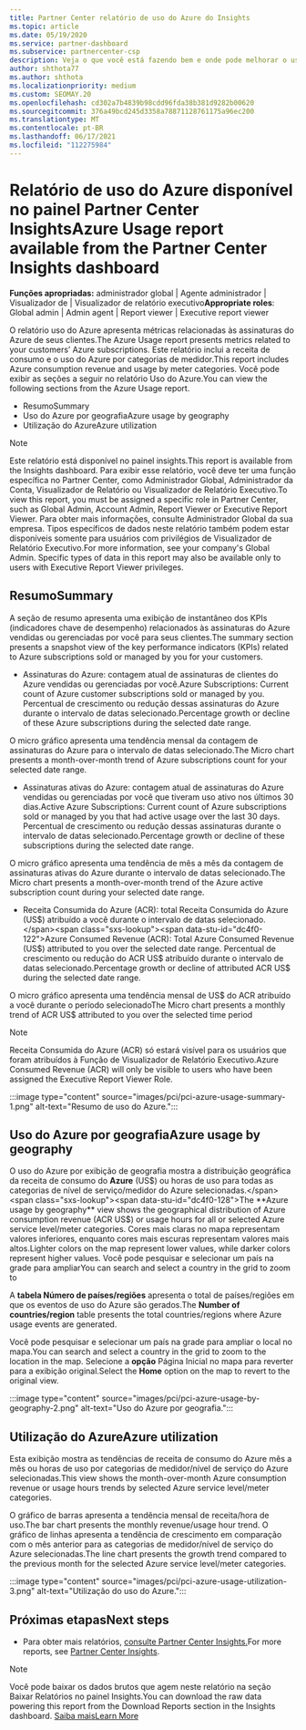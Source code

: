 ```yaml
---
title: Partner Center relatório de uso do Azure do Insights
ms.topic: article
ms.date: 05/19/2020
ms.service: partner-dashboard
ms.subservice: partnercenter-csp
description: Veja o que você está fazendo bem e onde pode melhorar o uso de assinaturas do Azure que você vende ou gerencia para seus clientes.
author: shthota77
ms.author: shthota
ms.localizationpriority: medium
ms.custom: SEOMAY.20
ms.openlocfilehash: cd302a7b4839b98cdd96fda38b381d9282b00620
ms.sourcegitcommit: 376a49bcd245d3358a78871128761175a96ec200
ms.translationtype: MT
ms.contentlocale: pt-BR
ms.lasthandoff: 06/17/2021
ms.locfileid: "112275984"
---
```

# <a name="azure-usage-report-available-from-the-partner-center-insights-dashboard"></a><span data-ttu-id="dc4f0-103">Relatório de uso do Azure disponível no painel Partner Center Insights</span><span class="sxs-lookup"><span data-stu-id="dc4f0-103">Azure Usage report available from the Partner Center Insights dashboard</span></span>

<span data-ttu-id="dc4f0-104">**Funções apropriadas:** administrador global | Agente administrador | Visualizador de | Visualizador de relatório executivo</span><span class="sxs-lookup"><span data-stu-id="dc4f0-104">**Appropriate roles**: Global admin | Admin agent | Report viewer | Executive report viewer</span></span>

<span data-ttu-id="dc4f0-105">O relatório uso do Azure apresenta métricas relacionadas às assinaturas do Azure de seus clientes.</span><span class="sxs-lookup"><span data-stu-id="dc4f0-105">The Azure Usage report presents metrics related to your customers’ Azure subscriptions.</span></span> <span data-ttu-id="dc4f0-106">Este relatório inclui a receita de consumo e o uso do Azure por categorias de medidor.</span><span class="sxs-lookup"><span data-stu-id="dc4f0-106">This report includes Azure consumption revenue and usage by meter categories.</span></span> <span data-ttu-id="dc4f0-107">Você pode exibir as seções a seguir no relatório Uso do Azure.</span><span class="sxs-lookup"><span data-stu-id="dc4f0-107">You can view the following sections from the Azure Usage report.</span></span>

- <span data-ttu-id="dc4f0-108">Resumo</span><span class="sxs-lookup"><span data-stu-id="dc4f0-108">Summary</span></span>
- <span data-ttu-id="dc4f0-109">Uso do Azure por geografia</span><span class="sxs-lookup"><span data-stu-id="dc4f0-109">Azure usage by geography</span></span>
- <span data-ttu-id="dc4f0-110">Utilização do Azure</span><span class="sxs-lookup"><span data-stu-id="dc4f0-110">Azure utilization</span></span>

 > [!NOTE]
 > <span data-ttu-id="dc4f0-111">Este relatório está disponível no painel insights.</span><span class="sxs-lookup"><span data-stu-id="dc4f0-111">This report is available from the Insights dashboard.</span></span> <span data-ttu-id="dc4f0-112">Para exibir esse relatório, você deve ter uma função específica no Partner Center, como Administrador Global, Administrador da Conta, Visualizador de Relatório ou Visualizador de Relatório Executivo.</span><span class="sxs-lookup"><span data-stu-id="dc4f0-112">To view this report, you must be assigned a specific role in Partner Center, such as Global Admin, Account Admin, Report Viewer or Executive Report Viewer.</span></span> <span data-ttu-id="dc4f0-113">Para obter mais informações, consulte Administrador Global da sua empresa. Tipos específicos de dados neste relatório também podem estar disponíveis somente para usuários com privilégios de Visualizador de Relatório Executivo.</span><span class="sxs-lookup"><span data-stu-id="dc4f0-113">For more information, see your company's Global Admin. Specific types of data in this report may also be available only to users with Executive Report Viewer privileges.</span></span>

## <a name="summary"></a><span data-ttu-id="dc4f0-114">Resumo</span><span class="sxs-lookup"><span data-stu-id="dc4f0-114">Summary</span></span>

<span data-ttu-id="dc4f0-115">A seção de resumo apresenta uma exibição de instantâneo dos KPIs (indicadores chave de desempenho) relacionados às assinaturas do Azure vendidas ou gerenciadas por você para seus clientes.</span><span class="sxs-lookup"><span data-stu-id="dc4f0-115">The summary section presents a snapshot view of the key performance indicators (KPIs) related to Azure subscriptions sold or managed by you for your customers.</span></span>  

- <span data-ttu-id="dc4f0-116">Assinaturas do Azure: contagem atual de assinaturas de clientes do Azure vendidas ou gerenciadas por você.</span><span class="sxs-lookup"><span data-stu-id="dc4f0-116">Azure Subscriptions: Current count of Azure customer subscriptions sold or managed by you.</span></span>
<span data-ttu-id="dc4f0-117">Percentual de crescimento ou redução dessas assinaturas do Azure durante o intervalo de datas selecionado.</span><span class="sxs-lookup"><span data-stu-id="dc4f0-117">Percentage growth or decline of these Azure subscriptions during the selected date range.</span></span>

<span data-ttu-id="dc4f0-118">O micro gráfico apresenta uma tendência mensal da contagem de assinaturas do Azure para o intervalo de datas selecionado.</span><span class="sxs-lookup"><span data-stu-id="dc4f0-118">The Micro chart presents a month-over-month trend of Azure subscriptions count for your selected date range.</span></span>
- <span data-ttu-id="dc4f0-119">Assinaturas ativas do Azure: contagem atual de assinaturas do Azure vendidas ou gerenciadas por você que tiveram uso ativo nos últimos 30 dias.</span><span class="sxs-lookup"><span data-stu-id="dc4f0-119">Active Azure Subscriptions: Current count of Azure subscriptions sold or managed by you that had active usage over the last 30 days.</span></span>
<span data-ttu-id="dc4f0-120">Percentual de crescimento ou redução dessas assinaturas durante o intervalo de datas selecionado.</span><span class="sxs-lookup"><span data-stu-id="dc4f0-120">Percentage growth or decline of these subscriptions during the selected date range.</span></span>

<span data-ttu-id="dc4f0-121">O micro gráfico apresenta uma tendência de mês a mês da contagem de assinaturas ativas do Azure durante o intervalo de datas selecionado.</span><span class="sxs-lookup"><span data-stu-id="dc4f0-121">The Micro chart presents a month-over-month trend of the Azure active subscription count during your selected date range.</span></span>

- <span data-ttu-id="dc4f0-122">Receita Consumida do Azure (ACR): total Receita Consumida do Azure (US$) atribuído a você durante o intervalo de datas selecionado.</span><span class="sxs-lookup"><span data-stu-id="dc4f0-122">Azure Consumed Revenue (ACR): Total Azure Consumed Revenue (US$) attributed to you over the selected date range.</span></span>
<span data-ttu-id="dc4f0-123">Percentual de crescimento ou redução do ACR US$ atribuído durante o intervalo de datas selecionado.</span><span class="sxs-lookup"><span data-stu-id="dc4f0-123">Percentage growth or decline of attributed ACR US$ during the selected date range.</span></span> 

<span data-ttu-id="dc4f0-124">O micro gráfico apresenta uma tendência mensal de US$ do ACR atribuído a você durante o período selecionado</span><span class="sxs-lookup"><span data-stu-id="dc4f0-124">The Micro chart presents a monthly trend of ACR US$ attributed to you over the selected time period</span></span>


> [!NOTE]
 > <span data-ttu-id="dc4f0-125">Receita Consumida do Azure (ACR) só estará visível para os usuários que foram atribuídos à Função de Visualizador de Relatório Executivo.</span><span class="sxs-lookup"><span data-stu-id="dc4f0-125">Azure Consumed Revenue (ACR) will only be visible to users who have been assigned the Executive Report Viewer Role.</span></span>

:::image type="content" source="images/pci/pci-azure-usage-summary-1.png" alt-text="Resumo de uso do Azure.":::

## <a name="azure-usage-by-geography"></a><span data-ttu-id="dc4f0-127">Uso do Azure por geografia</span><span class="sxs-lookup"><span data-stu-id="dc4f0-127">Azure usage by geography</span></span>

<span data-ttu-id="dc4f0-128">O uso do Azure por exibição de geografia mostra a distribuição geográfica da receita de consumo do **Azure** (US$) ou horas de uso para todas as categorias de nível de serviço/medidor do Azure selecionadas.</span><span class="sxs-lookup"><span data-stu-id="dc4f0-128">The **Azure usage by geography** view shows the geographical distribution of Azure consumption revenue (ACR US$) or usage hours for all or selected Azure service level/meter categories.</span></span> <span data-ttu-id="dc4f0-129">Cores mais claras no mapa representam valores inferiores, enquanto cores mais escuras representam valores mais altos.</span><span class="sxs-lookup"><span data-stu-id="dc4f0-129">Lighter colors on the map represent lower values, while darker colors represent higher values.</span></span> <span data-ttu-id="dc4f0-130">Você pode pesquisar e selecionar um país na grade para ampliar</span><span class="sxs-lookup"><span data-stu-id="dc4f0-130">You can search and select a country in the grid to zoom to</span></span> 

<span data-ttu-id="dc4f0-131">A **tabela Número de países/regiões** apresenta o total de países/regiões em que os eventos de uso do Azure são gerados.</span><span class="sxs-lookup"><span data-stu-id="dc4f0-131">The **Number of countries/region** table presents the total countries/regions where Azure usage events are generated.</span></span>

<span data-ttu-id="dc4f0-132">Você pode pesquisar e selecionar um país na grade para ampliar o local no mapa.</span><span class="sxs-lookup"><span data-stu-id="dc4f0-132">You can search and select a country in the grid to zoom to the location in the map.</span></span> <span data-ttu-id="dc4f0-133">Selecione a **opção** Página Inicial no mapa para reverter para a exibição original.</span><span class="sxs-lookup"><span data-stu-id="dc4f0-133">Select the **Home** option on the map to revert to the original view.</span></span>

:::image type="content" source="images/pci/pci-azure-usage-by-geography-2.png" alt-text="Uso do Azure por geografia.":::

## <a name="azure-utilization"></a><span data-ttu-id="dc4f0-135">Utilização do Azure</span><span class="sxs-lookup"><span data-stu-id="dc4f0-135">Azure utilization</span></span>

<span data-ttu-id="dc4f0-136">Esta exibição mostra as tendências de receita de consumo do Azure mês a mês ou horas de uso por categorias de medidor/nível de serviço do Azure selecionadas.</span><span class="sxs-lookup"><span data-stu-id="dc4f0-136">This view shows the month-over-month Azure consumption revenue or usage hours trends by selected Azure service level/meter categories.</span></span> 

<span data-ttu-id="dc4f0-137">O gráfico de barras apresenta a tendência mensal de receita/hora de uso.</span><span class="sxs-lookup"><span data-stu-id="dc4f0-137">The bar chart presents the monthly revenue/usage hour trend.</span></span> <span data-ttu-id="dc4f0-138">O gráfico de linhas apresenta a tendência de crescimento em comparação com o mês anterior para as categorias de medidor/nível de serviço do Azure selecionadas.</span><span class="sxs-lookup"><span data-stu-id="dc4f0-138">The line chart presents the growth trend compared to the previous month for the selected Azure service level/meter categories.</span></span>

:::image type="content" source="images/pci/pci-azure-usage-utilization-3.png" alt-text="Utilização do uso do Azure.":::

## <a name="next-steps"></a><span data-ttu-id="dc4f0-140">Próximas etapas</span><span class="sxs-lookup"><span data-stu-id="dc4f0-140">Next steps</span></span>

- <span data-ttu-id="dc4f0-141">Para obter mais relatórios, [consulte Partner Center Insights.](partner-center-insights.md)</span><span class="sxs-lookup"><span data-stu-id="dc4f0-141">For more reports, see [Partner Center Insights](partner-center-insights.md).</span></span>

>[!NOTE] 
> <span data-ttu-id="dc4f0-142">Você pode baixar os dados brutos que agem neste relatório na seção Baixar Relatórios no painel Insights.</span><span class="sxs-lookup"><span data-stu-id="dc4f0-142">You can download the raw data powering this report from the Download Reports section in the Insights dashboard.</span></span> [<span data-ttu-id="dc4f0-143">Saiba mais</span><span class="sxs-lookup"><span data-stu-id="dc4f0-143">Learn More</span></span>](pci-download-reports.md) 
